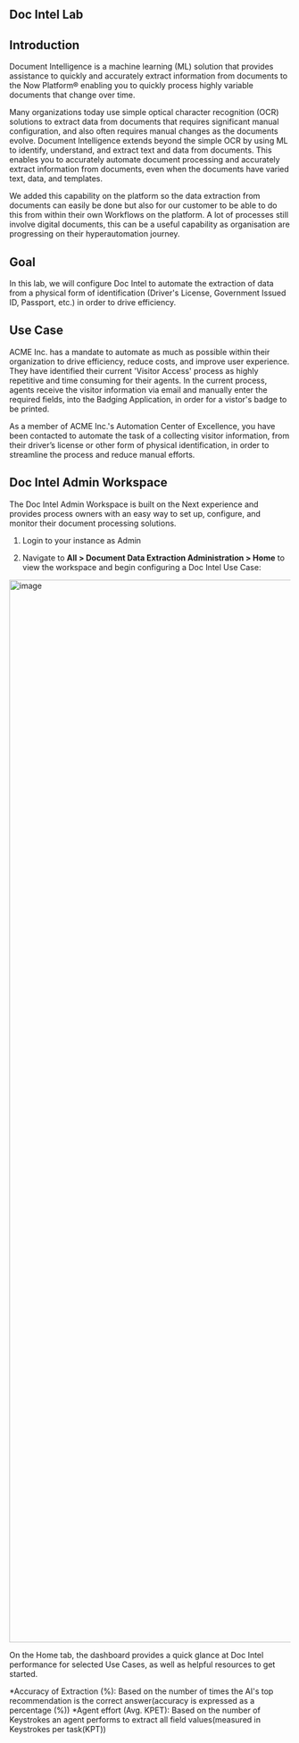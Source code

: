 ## Doc Intel Lab

## Introduction

Document Intelligence is a machine learning (ML) solution that provides assistance to quickly and accurately extract information from documents to the Now Platform® enabling you to quickly process highly variable documents that change over time.

Many organizations today use simple optical character recognition (OCR) solutions to extract data from documents that requires significant manual configuration, and also often requires manual changes as the documents evolve. Document Intelligence extends beyond the simple OCR by using ML to identify, understand, and extract text and data from documents. This enables you to accurately automate document processing and accurately extract information from documents, even when the documents have varied text, data, and templates.

We added this capability on the platform so the data extraction from documents can easily be done but also for our customer to be able to do this from within their own Workflows on the platform. A lot of processes still involve digital documents, this can be a useful capability as organisation are progressing on their hyperautomation journey.

## Goal

In this lab, we will configure Doc Intel to automate the extraction of data from a physical form of identification (Driver's License, Government Issued ID, Passport, etc.) in order to drive efficiency.

## Use Case

ACME Inc. has a mandate to automate as much as possible within their organization to drive efficiency, reduce costs, and improve user experience. They have identified their current 'Visitor Access' process as highly repetitive and time consuming for their agents. In the current process, agents receive the visitor information via email and manually enter the required fields, into the Badging Application, in order for a vistor's badge to be printed.

As a member of ACME Inc.'s Automation Center of Excellence, you have been contacted to automate the task of a collecting visitor information, from their driver’s license or other form of physical identification, in order to streamline the process and reduce manual efforts.

## Doc Intel Admin Workspace

The Doc Intel Admin Workspace is built on the Next experience and provides process owners with an easy way to set up, configure, and monitor their document processing solutions.

1. Login to your instance as Admin

2. Navigate to **All > Document Data Extraction Administration > Home** to view the workspace and begin configuring a Doc Intel Use Case:

<img width="1905" alt="image" src="https://github.com/vmarrone/Doc-Intel-2024/assets/151243933/7b457531-e500-48a7-acd3-5ef58800e756">

On the Home tab, the dashboard provides a quick glance at Doc Intel performance for selected Use Cases, as well as helpful resources to get started.

  *Accuracy of Extraction (%): Based on the number of times the AI's top recommendation is the correct answer(accuracy is expressed as a percentage (%))
  *Agent effort (Avg. KPET): Based on the number of Keystrokes an agent performs to extract all field values(measured in Keystrokes per task(KPT))

  
